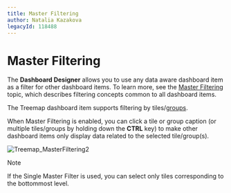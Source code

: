 ```yaml
---
title: Master Filtering
author: Natalia Kazakova
legacyId: 118488
---
```

# Master Filtering
The **Dashboard  Designer** allows you to use any data aware dashboard item as a filter for other dashboard items. To learn more, see the [Master Filtering](../../../interactivity/master-filtering.md) topic, which describes filtering concepts common to all dashboard items.

The Treemap dashboard item supports filtering by tiles/[groups](../grouping.md).

When Master Filtering is enabled, you can click a tile or group caption (or multiple tiles/groups by holding down the **CTRL** key) to make other dashboard items only display data related to the selected tile/group(s).

![Treemap_MasterFiltering2](../../../../../images/img125442.png)

> [!NOTE]
> If the Single Master Filter is used, you can select only tiles corresponding to the bottommost level.